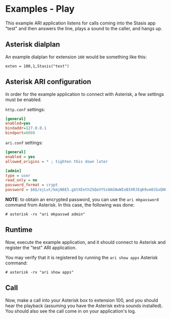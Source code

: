 # Examples - Play

This example ARI application listens for calls coming into the Stasis app
"test" and then answers the line, plays a sound to the caller, and hangs up.

## Asterisk dialplan

An example dialplan for extension `100` would be something like this:

```asterisk
exten = 100,1,Stasis("test")
```

## Asterisk ARI configuration

In order for the example application to connect with Asterisk, a few settings
must be enabled.

`http.conf` settings:

```ini
[general]
enabled=yes
bindaddr=127.0.0.1
bindport=8088
```

`ari.conf` settings:

```ini
[general]
enabled = yes
allowed_origins = * ; tighten this down later

[admin]
type = user
read_only = no
password_format = crypt
password = $6$/ejLut/kmjN6E5.g$tXEeth2SQoVYSs0AG0wWIoB3XRJEqK9vm0JGxQHU7Q/IIR/Ln5Zho40fcPUv1n8jvOJWYMJg0/4fLdJpSB2du1
```

**NOTE**: to obtain an encrypted password, you can use the `ari mkpassword`
command from Asterisk.  In this case, the following was done:

```
# asterisk -rx "ari mkpasswd admin"
```

## Runtime

Now, execute the example application, and it should connect to Asterisk and
register the "test" ARI application.

You may verify that it is registered by running the `ari show apps` Asterisk
command:

```
# asterisk -rx "ari show apps"
```

## Call

Now, make a call into your Asterisk box to extension 100, and you should hear
the playback (assuming you have the Asterisk extra sounds installed).  You
should also see the call come in on your application's log.


